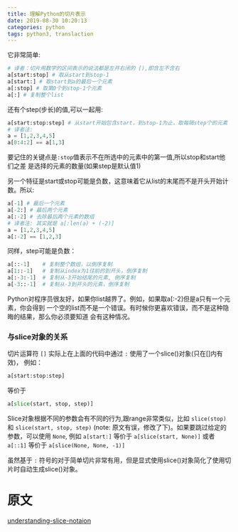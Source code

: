 ```yaml
---
title: 理解Python的切片表示
date: 2019-08-30 10:20:13
categories: python
tags: python3, translaction
---
```

它非常简单:
```python
# 译者：切片用数学的区间表示的说法都是左开右闭的 [),即含左不含右
a[start:stop] # 取从start到stop-1
a[start:] # 取start到a的最后一个元素
a[:stop] # 取第0个到stop-1个元素
a[:] # 复制整个list
```
还有个step(步长)的值,可以一起用:
```python
a[start:stop:step] # 从start开始包含start，到stop-1为止，取每隔step个的元素
# 译者注:
a = [1,2,3,4,5]
a[0:4:2] == a[1,3]
```
要记住的关键点是`:stop`值表示不在所选中的元素中的第一值,所以stop和start他们之差
是选择的元素的数量(如果step是默认值1)

另一个特征是start或stop可能是负数，这意味着它从list的末尾而不是开头开始计数。所以:
```python
a[-1] # 最后一个元素
a[-2:] # 最后两个元素
a[:-2] # 去除最后两个元素的数组
# 译者注: 其实就是 a[:len(a) + (-2)]
a = [1,2,3,4,5]
a[:-2] == [1,2,3]
```
同样，step可能是负数：
```python
a[::-1]    # 复制整个数组，以倒序复制
a[1::-1]   # 复制从index为1往前的到开头，倒序复制
a[:-3:-1]  # 复制从-3开始结尾的元素, 倒序复制
a[-3::-1]  # 复制从-3到开头的元素，倒序复制
```
Python对程序员很友好，如果你list越界了。例如，如果取a[:-2]但是a只有一个元素，你会得到
一个空的list而不是一个错误。有时候你更喜欢错误，而不是这种隐晦的结果，那么你必须要知道
会有这种情况。

### 与slice对象的关系
切片运算符 `[]` 实际上在上面的代码中通过 `:` 使用了一个slice()对象(只在[]内有效)，
例如：
```python
a[start:stop:step]
```
等价于
```python
a[slice(start, stop, step)]
```
Slice对象根据不同的参数会有不同的行为,跟range非常类似，比如 `slice(stop)` 和
 `slice(start, stop, step)` (note: 原文有误，修改了下)。如果要跳过给定的参数，可以使用
  `None`, 例如 `a[start:]` 等价于 `a[slice(start, None)]` 或者 `a[::1]` 等价于
  `a[slice(None, None, -1)]`

虽然基于 `:` 符号的对于简单切片非常有用，但是显式使用slice()对象简化了使用切片时自动生成slice()对象。


# 原文
[understanding-slice-notaion](https://stackoverflow.com/questions/509211/understanding-slice-notation)



